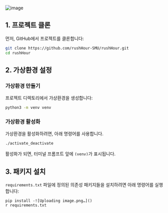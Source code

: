 ![image](https://github.com/user-attachments/assets/7d489505-11d2-4fd5-9eb6-bd399227b4eb)

## 1. 프로젝트 클론

먼저, GitHub에서 프로젝트를 클론합니다:

```bash
git clone https://github.com/rushHour-SMU/rushHour.git
cd rushHour
```

## 2. 가상환경 설정

### 가상환경 만들기

프로젝트 디렉토리에서 가상환경을 생성합니다:

```bash
python3 -m venv venv
```

### 가상환경 활성화

가상환경을 활성화하려면, 아래 명령어를 사용합니다.

  ```bash
  ./activate_deactivate
  ```

활성화가 되면, 터미널 프롬프트 앞에 `(venv)`가 표시됩니다.

## 3. 패키지 설치

`requirements.txt` 파일에 정의된 의존성 패키지들을 설치하려면 아래 명령어를 실행합니다:

```bashimage-1
pip install -![Uploading image.png…]()
r requirements.txt
```
